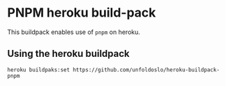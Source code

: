 # PNPM heroku build-pack

This buildpack enables use of `pnpm` on heroku.

## Using the heroku buildpack

```shell
heroku buildpaks:set https://github.com/unfoldoslo/heroku-buildpack-pnpm
```
